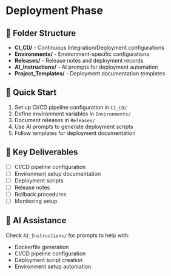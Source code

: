 # Deployment Phase

## 📁 Folder Structure

- **CI_CD/** - Continuous Integration/Deployment configurations
- **Environments/** - Environment-specific configurations
- **Releases/** - Release notes and deployment records
- **AI_Instructions/** - AI prompts for deployment automation
- **Project_Templates/** - Deployment documentation templates

## 🚀 Quick Start

1. Set up CI/CD pipeline configuration in `CI_CD/`
2. Define environment variables in `Environments/`
3. Document releases in `Releases/`
4. Use AI prompts to generate deployment scripts
5. Follow templates for deployment documentation

## 📝 Key Deliverables

- [ ] CI/CD pipeline configuration
- [ ] Environment setup documentation
- [ ] Deployment scripts
- [ ] Release notes
- [ ] Rollback procedures
- [ ] Monitoring setup

## 🤖 AI Assistance

Check `AI_Instructions/` for prompts to help with:
- Dockerfile generation
- CI/CD pipeline configuration
- Deployment script creation
- Environment setup automation